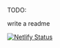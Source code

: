 TODO:

write a readme 

[![Netlify Status](https://api.netlify.com/api/v1/badges/b2089c5d-ff82-4ee2-a1ee-64c600c54804/deploy-status)](https://app.netlify.com/sites/richylarue12345/deploys)
